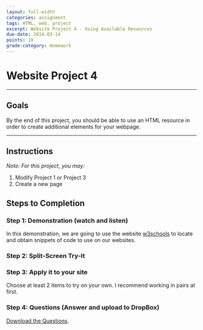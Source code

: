 ```yaml
---
layout: full-width
categories: assignment
tags: HTML, web, project
excerpt: Website Project 4 - Using Available Resources
due-date: 2014-03-14
points: 10
grade-category: Homework
---
```


# Website Project 4 #
---


## Goals ##

By the end of this project, you should be able to use an HTML resource in order to create additional elements for your webpage.

---


## Instructions ##

*Note:  For this project, you may:*

1.  Modify Project 1 or Project 3
2.  Create a new page



## Steps to Completion ##

### Step 1:  Demonstration (watch and listen) ###

In this demonstration, we are going to use the website [w3schools](http://www.w3schools.com/html/default.asp) to locate and obtain snippets of code to use on our websites.

### Step 2:  Split-Screen Try-It ###

### Step 3:  Apply it to your site ###

Choose at least 2 items to try on your own.  I recommend working in pairs at first.

### Step 4:  Questions (Answer and upload to DropBox)

[Download the Questions](https://dl.dropboxusercontent.com/u/3135266/classes/Assignments/Web/project-4-questions.docx).





